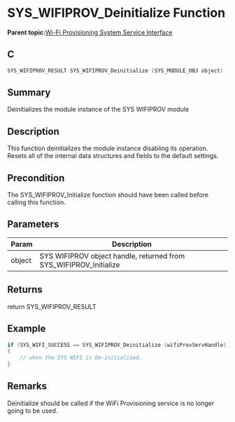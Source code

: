 # SYS\_WIFIPROV\_Deinitialize Function

**Parent topic:**[Wi-Fi Provisioning System Service Interface](GUID-EC779F2A-1DDD-4F5A-A648-47DE4498A25F.md)

## C

```c
SYS_WIFIPROV_RESULT SYS_WIFIPROV_Deinitialize (SYS_MODULE_OBJ object)
```

## Summary

Deinitializes the module instance of the SYS WIFIPROV module

## Description

This function deinitializes the module instance disabling its operation. Resets all of the internal data structures and fields to the default settings.

## Precondition

The SYS\_WIFIPROV\_Initialize function should have been called before calling this function.

## Parameters

|Param|Description|
|-----|-----------|
|object|SYS WIFIPROV object handle, returned from SYS\_WIFIPROV\_Initialize|

## Returns

return SYS\_WIFIPROV\_RESULT

## Example

```c
if (SYS_WIFI_SUCCESS == SYS_WIFIPROV_Deinitialize (wifiProvServHandle))
{
    // when the SYS WIFI is De-initialized.
}
```

## Remarks

Deinitialize should be called if the WiFi Provisioning service is no longer going to be used.


